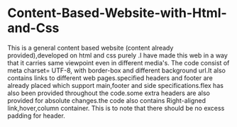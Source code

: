 # Content-Based-Website-with-Html-and-Css
This is a general content based website (content already provided),developed on html and css purely .I have made this web in a way that it carries same viewpoint even in different media's. The code consist of meta charset= UTF-8, with border-box and different background url.It also contains links to different web pages.specified headers and footer are already placed which support main,footer and side specifications.flex has also been provided throughout the code.some extra headers are also provided for absolute changes.the code also contains Right-aligned link,hover,column container. This is to note that there should be no excess padding for header.

